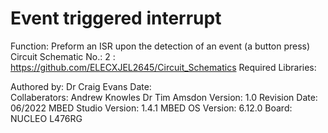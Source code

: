 Event triggered interrupt
=========================

Function:               Preform an ISR upon the detection of an event (a button press)
Circuit Schematic No.:  2 : https://github.com/ELECXJEL2645/Circuit_Schematics
Required Libraries:     

Authored by:            Dr Craig Evans
Date:                   
Collaberators:          Andrew Knowles
                        Dr Tim Amsdon
Version:                1.0
Revision Date:          06/2022 
MBED Studio Version:    1.4.1
MBED OS Version:        6.12.0
Board:	                NUCLEO L476RG

